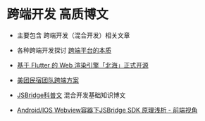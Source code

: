 # 跨端开发 高质博文
* 主要包含 跨端开发（混合开发）相关文章

* 各种跨端开发探讨 [跨端平台的本质](https://mp.weixin.qq.com/s/IyQPf3yn-mjBmWqeb8dYMg)
* [基于 Flutter 的 Web 渲染引擎「北海」正式开源](https://mp.weixin.qq.com/s/tnHbceedNsoKgMrgoTyyuA)
* [美团民宿团队跨端方案](https://www.toutiao.com/i6972135573587001886/?timestamp=1623340636&app=news_article&use_new_style=1&req_id=202106102357160101351600180C0A35AC&share_token=d39ce3ec-12cc-495e-99e0-880807a40782&group_id=6972135573587001886&wid=1626362028576)
* [JSBridge科普文](https://mp.weixin.qq.com/s/lJJjbmuOZXE25I7FIz7OVg) 混合开发基础知识博文
* [Android/IOS Webview容器下JSBridge SDK 原理浅析 - 前端视角](https://mp.weixin.qq.com/s/H4ICaFhiJZE5ZUNEZj_U8A)